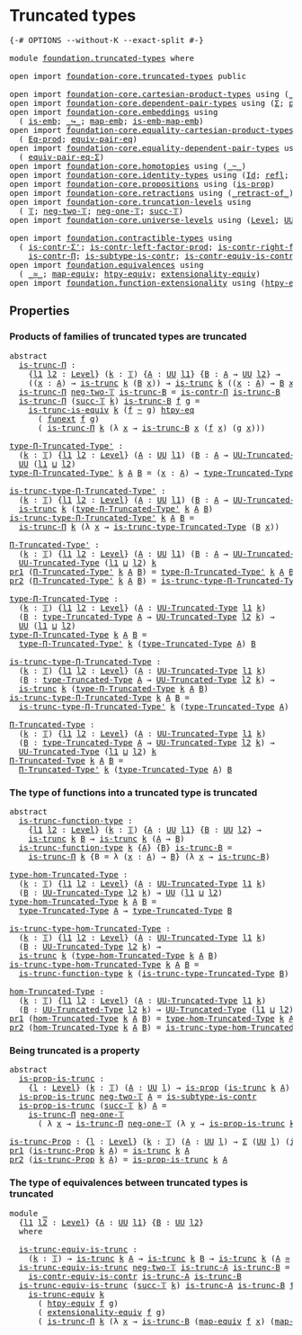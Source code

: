 # Truncated types

<pre class="Agda"><a id="28" class="Symbol">{-#</a> <a id="32" class="Keyword">OPTIONS</a> <a id="40" class="Pragma">--without-K</a> <a id="52" class="Pragma">--exact-split</a> <a id="66" class="Symbol">#-}</a>

<a id="71" class="Keyword">module</a> <a id="78" href="foundation.truncated-types.html" class="Module">foundation.truncated-types</a> <a id="105" class="Keyword">where</a>

<a id="112" class="Keyword">open</a> <a id="117" class="Keyword">import</a> <a id="124" href="foundation-core.truncated-types.html" class="Module">foundation-core.truncated-types</a> <a id="156" class="Keyword">public</a>

<a id="164" class="Keyword">open</a> <a id="169" class="Keyword">import</a> <a id="176" href="foundation-core.cartesian-product-types.html" class="Module">foundation-core.cartesian-product-types</a> <a id="216" class="Keyword">using</a> <a id="222" class="Symbol">(</a><a id="223" href="foundation-core.cartesian-product-types.html#577" class="Function Operator">_×_</a><a id="226" class="Symbol">)</a>
<a id="228" class="Keyword">open</a> <a id="233" class="Keyword">import</a> <a id="240" href="foundation-core.dependent-pair-types.html" class="Module">foundation-core.dependent-pair-types</a> <a id="277" class="Keyword">using</a> <a id="283" class="Symbol">(</a><a id="284" href="foundation-core.dependent-pair-types.html#502" class="Record">Σ</a><a id="285" class="Symbol">;</a> <a id="287" href="foundation-core.dependent-pair-types.html#575" class="InductiveConstructor">pair</a><a id="291" class="Symbol">;</a> <a id="293" href="foundation-core.dependent-pair-types.html#592" class="Field">pr1</a><a id="296" class="Symbol">;</a> <a id="298" href="foundation-core.dependent-pair-types.html#604" class="Field">pr2</a><a id="301" class="Symbol">)</a>
<a id="303" class="Keyword">open</a> <a id="308" class="Keyword">import</a> <a id="315" href="foundation-core.embeddings.html" class="Module">foundation-core.embeddings</a> <a id="342" class="Keyword">using</a>
  <a id="350" class="Symbol">(</a> <a id="352" href="foundation-core.embeddings.html#980" class="Function">is-emb</a><a id="358" class="Symbol">;</a> <a id="360" href="foundation-core.embeddings.html#1062" class="Function Operator">_↪_</a><a id="363" class="Symbol">;</a> <a id="365" href="foundation-core.embeddings.html#1205" class="Function">map-emb</a><a id="372" class="Symbol">;</a> <a id="374" href="foundation-core.embeddings.html#1252" class="Function">is-emb-map-emb</a><a id="388" class="Symbol">)</a>
<a id="390" class="Keyword">open</a> <a id="395" class="Keyword">import</a> <a id="402" href="foundation-core.equality-cartesian-product-types.html" class="Module">foundation-core.equality-cartesian-product-types</a> <a id="451" class="Keyword">using</a>
  <a id="459" class="Symbol">(</a> <a id="461" href="foundation-core.equality-cartesian-product-types.html#954" class="Function">Eq-prod</a><a id="468" class="Symbol">;</a> <a id="470" href="foundation-core.equality-cartesian-product-types.html#2322" class="Function">equiv-pair-eq</a><a id="483" class="Symbol">)</a>
<a id="485" class="Keyword">open</a> <a id="490" class="Keyword">import</a> <a id="497" href="foundation-core.equality-dependent-pair-types.html" class="Module">foundation-core.equality-dependent-pair-types</a> <a id="543" class="Keyword">using</a>
  <a id="551" class="Symbol">(</a> <a id="553" href="foundation-core.equality-dependent-pair-types.html#2412" class="Function">equiv-pair-eq-Σ</a><a id="568" class="Symbol">)</a>
<a id="570" class="Keyword">open</a> <a id="575" class="Keyword">import</a> <a id="582" href="foundation-core.homotopies.html" class="Module">foundation-core.homotopies</a> <a id="609" class="Keyword">using</a> <a id="615" class="Symbol">(</a><a id="616" href="foundation-core.homotopies.html#467" class="Function Operator">_~_</a><a id="619" class="Symbol">)</a>
<a id="621" class="Keyword">open</a> <a id="626" class="Keyword">import</a> <a id="633" href="foundation-core.identity-types.html" class="Module">foundation-core.identity-types</a> <a id="664" class="Keyword">using</a> <a id="670" class="Symbol">(</a><a id="671" href="foundation-core.identity-types.html#641" class="Datatype">Id</a><a id="673" class="Symbol">;</a> <a id="675" href="foundation-core.identity-types.html#694" class="InductiveConstructor">refl</a><a id="679" class="Symbol">;</a> <a id="681" href="foundation-core.identity-types.html#2853" class="Function">ap</a><a id="683" class="Symbol">;</a> <a id="685" href="foundation-core.identity-types.html#4584" class="Function">tr</a><a id="687" class="Symbol">)</a>
<a id="689" class="Keyword">open</a> <a id="694" class="Keyword">import</a> <a id="701" href="foundation-core.propositions.html" class="Module">foundation-core.propositions</a> <a id="730" class="Keyword">using</a> <a id="736" class="Symbol">(</a><a id="737" href="foundation-core.propositions.html#1246" class="Function">is-prop</a><a id="744" class="Symbol">)</a>
<a id="746" class="Keyword">open</a> <a id="751" class="Keyword">import</a> <a id="758" href="foundation-core.retractions.html" class="Module">foundation-core.retractions</a> <a id="786" class="Keyword">using</a> <a id="792" class="Symbol">(</a><a id="793" href="foundation-core.retractions.html#670" class="Function Operator">_retract-of_</a><a id="805" class="Symbol">)</a>
<a id="807" class="Keyword">open</a> <a id="812" class="Keyword">import</a> <a id="819" href="foundation-core.truncation-levels.html" class="Module">foundation-core.truncation-levels</a> <a id="853" class="Keyword">using</a>
  <a id="861" class="Symbol">(</a> <a id="863" href="foundation-core.truncation-levels.html#382" class="Datatype">𝕋</a><a id="864" class="Symbol">;</a> <a id="866" href="foundation-core.truncation-levels.html#403" class="InductiveConstructor">neg-two-𝕋</a><a id="875" class="Symbol">;</a> <a id="877" href="foundation-core.truncation-levels.html#435" class="Function">neg-one-𝕋</a><a id="886" class="Symbol">;</a> <a id="888" href="foundation-core.truncation-levels.html#419" class="InductiveConstructor">succ-𝕋</a><a id="894" class="Symbol">)</a>
<a id="896" class="Keyword">open</a> <a id="901" class="Keyword">import</a> <a id="908" href="foundation-core.universe-levels.html" class="Module">foundation-core.universe-levels</a> <a id="940" class="Keyword">using</a> <a id="946" class="Symbol">(</a><a id="947" href="Agda.Primitive.html#597" class="Postulate">Level</a><a id="952" class="Symbol">;</a> <a id="954" href="foundation-core.universe-levels.html#222" class="Primitive">UU</a><a id="956" class="Symbol">;</a> <a id="958" href="Agda.Primitive.html#810" class="Primitive Operator">_⊔_</a><a id="961" class="Symbol">)</a>

<a id="964" class="Keyword">open</a> <a id="969" class="Keyword">import</a> <a id="976" href="foundation.contractible-types.html" class="Module">foundation.contractible-types</a> <a id="1006" class="Keyword">using</a>
  <a id="1014" class="Symbol">(</a> <a id="1016" href="foundation-core.contractible-types.html#5794" class="Function">is-contr-Σ&#39;</a><a id="1027" class="Symbol">;</a> <a id="1029" href="foundation-core.contractible-types.html#4717" class="Function">is-contr-left-factor-prod</a><a id="1054" class="Symbol">;</a> <a id="1056" href="foundation-core.contractible-types.html#5065" class="Function">is-contr-right-factor-prod</a><a id="1082" class="Symbol">;</a>
    <a id="1088" href="foundation.contractible-types.html#1218" class="Function">is-contr-Π</a><a id="1098" class="Symbol">;</a> <a id="1100" href="foundation.contractible-types.html#2528" class="Function">is-subtype-is-contr</a><a id="1119" class="Symbol">;</a> <a id="1121" href="foundation.contractible-types.html#1681" class="Function">is-contr-equiv-is-contr</a><a id="1144" class="Symbol">)</a>
<a id="1146" class="Keyword">open</a> <a id="1151" class="Keyword">import</a> <a id="1158" href="foundation.equivalences.html" class="Module">foundation.equivalences</a> <a id="1182" class="Keyword">using</a>
  <a id="1190" class="Symbol">(</a> <a id="1192" href="foundation-core.equivalences.html#1607" class="Function Operator">_≃_</a><a id="1195" class="Symbol">;</a> <a id="1197" href="foundation-core.equivalences.html#1807" class="Function">map-equiv</a><a id="1206" class="Symbol">;</a> <a id="1208" href="foundation.equivalences.html#14020" class="Function">htpy-equiv</a><a id="1218" class="Symbol">;</a> <a id="1220" href="foundation.equivalences.html#14116" class="Function">extensionality-equiv</a><a id="1240" class="Symbol">)</a>
<a id="1242" class="Keyword">open</a> <a id="1247" class="Keyword">import</a> <a id="1254" href="foundation.function-extensionality.html" class="Module">foundation.function-extensionality</a> <a id="1289" class="Keyword">using</a> <a id="1295" class="Symbol">(</a><a id="1296" href="foundation.function-extensionality.html#946" class="Function">htpy-eq</a><a id="1303" class="Symbol">;</a> <a id="1305" href="foundation.function-extensionality.html#1240" class="Postulate">funext</a><a id="1311" class="Symbol">)</a>
</pre>
## Properties

### Products of families of truncated types are truncated

<pre class="Agda"><a id="1400" class="Keyword">abstract</a>
  <a id="is-trunc-Π"></a><a id="1411" href="foundation.truncated-types.html#1411" class="Function">is-trunc-Π</a> <a id="1422" class="Symbol">:</a>
    <a id="1428" class="Symbol">{</a><a id="1429" href="foundation.truncated-types.html#1429" class="Bound">l1</a> <a id="1432" href="foundation.truncated-types.html#1432" class="Bound">l2</a> <a id="1435" class="Symbol">:</a> <a id="1437" href="Agda.Primitive.html#597" class="Postulate">Level</a><a id="1442" class="Symbol">}</a> <a id="1444" class="Symbol">(</a><a id="1445" href="foundation.truncated-types.html#1445" class="Bound">k</a> <a id="1447" class="Symbol">:</a> <a id="1449" href="foundation-core.truncation-levels.html#382" class="Datatype">𝕋</a><a id="1450" class="Symbol">)</a> <a id="1452" class="Symbol">{</a><a id="1453" href="foundation.truncated-types.html#1453" class="Bound">A</a> <a id="1455" class="Symbol">:</a> <a id="1457" href="foundation-core.universe-levels.html#222" class="Primitive">UU</a> <a id="1460" href="foundation.truncated-types.html#1429" class="Bound">l1</a><a id="1462" class="Symbol">}</a> <a id="1464" class="Symbol">{</a><a id="1465" href="foundation.truncated-types.html#1465" class="Bound">B</a> <a id="1467" class="Symbol">:</a> <a id="1469" href="foundation.truncated-types.html#1453" class="Bound">A</a> <a id="1471" class="Symbol">→</a> <a id="1473" href="foundation-core.universe-levels.html#222" class="Primitive">UU</a> <a id="1476" href="foundation.truncated-types.html#1432" class="Bound">l2</a><a id="1478" class="Symbol">}</a> <a id="1480" class="Symbol">→</a>
    <a id="1486" class="Symbol">((</a><a id="1488" href="foundation.truncated-types.html#1488" class="Bound">x</a> <a id="1490" class="Symbol">:</a> <a id="1492" href="foundation.truncated-types.html#1453" class="Bound">A</a><a id="1493" class="Symbol">)</a> <a id="1495" class="Symbol">→</a> <a id="1497" href="foundation-core.truncated-types.html#1466" class="Function">is-trunc</a> <a id="1506" href="foundation.truncated-types.html#1445" class="Bound">k</a> <a id="1508" class="Symbol">(</a><a id="1509" href="foundation.truncated-types.html#1465" class="Bound">B</a> <a id="1511" href="foundation.truncated-types.html#1488" class="Bound">x</a><a id="1512" class="Symbol">))</a> <a id="1515" class="Symbol">→</a> <a id="1517" href="foundation-core.truncated-types.html#1466" class="Function">is-trunc</a> <a id="1526" href="foundation.truncated-types.html#1445" class="Bound">k</a> <a id="1528" class="Symbol">((</a><a id="1530" href="foundation.truncated-types.html#1530" class="Bound">x</a> <a id="1532" class="Symbol">:</a> <a id="1534" href="foundation.truncated-types.html#1453" class="Bound">A</a><a id="1535" class="Symbol">)</a> <a id="1537" class="Symbol">→</a> <a id="1539" href="foundation.truncated-types.html#1465" class="Bound">B</a> <a id="1541" href="foundation.truncated-types.html#1530" class="Bound">x</a><a id="1542" class="Symbol">)</a>
  <a id="1546" href="foundation.truncated-types.html#1411" class="Function">is-trunc-Π</a> <a id="1557" href="foundation-core.truncation-levels.html#403" class="InductiveConstructor">neg-two-𝕋</a> <a id="1567" href="foundation.truncated-types.html#1567" class="Bound">is-trunc-B</a> <a id="1578" class="Symbol">=</a> <a id="1580" href="foundation.contractible-types.html#1218" class="Function">is-contr-Π</a> <a id="1591" href="foundation.truncated-types.html#1567" class="Bound">is-trunc-B</a>
  <a id="1604" href="foundation.truncated-types.html#1411" class="Function">is-trunc-Π</a> <a id="1615" class="Symbol">(</a><a id="1616" href="foundation-core.truncation-levels.html#419" class="InductiveConstructor">succ-𝕋</a> <a id="1623" href="foundation.truncated-types.html#1623" class="Bound">k</a><a id="1624" class="Symbol">)</a> <a id="1626" href="foundation.truncated-types.html#1626" class="Bound">is-trunc-B</a> <a id="1637" href="foundation.truncated-types.html#1637" class="Bound">f</a> <a id="1639" href="foundation.truncated-types.html#1639" class="Bound">g</a> <a id="1641" class="Symbol">=</a>
    <a id="1647" href="foundation-core.truncated-types.html#3918" class="Function">is-trunc-is-equiv</a> <a id="1665" href="foundation.truncated-types.html#1623" class="Bound">k</a> <a id="1667" class="Symbol">(</a><a id="1668" href="foundation.truncated-types.html#1637" class="Bound">f</a> <a id="1670" href="foundation-core.homotopies.html#467" class="Function Operator">~</a> <a id="1672" href="foundation.truncated-types.html#1639" class="Bound">g</a><a id="1673" class="Symbol">)</a> <a id="1675" href="foundation.function-extensionality.html#946" class="Function">htpy-eq</a>
      <a id="1689" class="Symbol">(</a> <a id="1691" href="foundation.function-extensionality.html#1240" class="Postulate">funext</a> <a id="1698" href="foundation.truncated-types.html#1637" class="Bound">f</a> <a id="1700" href="foundation.truncated-types.html#1639" class="Bound">g</a><a id="1701" class="Symbol">)</a>
      <a id="1709" class="Symbol">(</a> <a id="1711" href="foundation.truncated-types.html#1411" class="Function">is-trunc-Π</a> <a id="1722" href="foundation.truncated-types.html#1623" class="Bound">k</a> <a id="1724" class="Symbol">(λ</a> <a id="1727" href="foundation.truncated-types.html#1727" class="Bound">x</a> <a id="1729" class="Symbol">→</a> <a id="1731" href="foundation.truncated-types.html#1626" class="Bound">is-trunc-B</a> <a id="1742" href="foundation.truncated-types.html#1727" class="Bound">x</a> <a id="1744" class="Symbol">(</a><a id="1745" href="foundation.truncated-types.html#1637" class="Bound">f</a> <a id="1747" href="foundation.truncated-types.html#1727" class="Bound">x</a><a id="1748" class="Symbol">)</a> <a id="1750" class="Symbol">(</a><a id="1751" href="foundation.truncated-types.html#1639" class="Bound">g</a> <a id="1753" href="foundation.truncated-types.html#1727" class="Bound">x</a><a id="1754" class="Symbol">)))</a>

<a id="type-Π-Truncated-Type&#39;"></a><a id="1759" href="foundation.truncated-types.html#1759" class="Function">type-Π-Truncated-Type&#39;</a> <a id="1782" class="Symbol">:</a>
  <a id="1786" class="Symbol">(</a><a id="1787" href="foundation.truncated-types.html#1787" class="Bound">k</a> <a id="1789" class="Symbol">:</a> <a id="1791" href="foundation-core.truncation-levels.html#382" class="Datatype">𝕋</a><a id="1792" class="Symbol">)</a> <a id="1794" class="Symbol">{</a><a id="1795" href="foundation.truncated-types.html#1795" class="Bound">l1</a> <a id="1798" href="foundation.truncated-types.html#1798" class="Bound">l2</a> <a id="1801" class="Symbol">:</a> <a id="1803" href="Agda.Primitive.html#597" class="Postulate">Level</a><a id="1808" class="Symbol">}</a> <a id="1810" class="Symbol">(</a><a id="1811" href="foundation.truncated-types.html#1811" class="Bound">A</a> <a id="1813" class="Symbol">:</a> <a id="1815" href="foundation-core.universe-levels.html#222" class="Primitive">UU</a> <a id="1818" href="foundation.truncated-types.html#1795" class="Bound">l1</a><a id="1820" class="Symbol">)</a> <a id="1822" class="Symbol">(</a><a id="1823" href="foundation.truncated-types.html#1823" class="Bound">B</a> <a id="1825" class="Symbol">:</a> <a id="1827" href="foundation.truncated-types.html#1811" class="Bound">A</a> <a id="1829" class="Symbol">→</a> <a id="1831" href="foundation-core.truncated-types.html#1651" class="Function">UU-Truncated-Type</a> <a id="1849" href="foundation.truncated-types.html#1798" class="Bound">l2</a> <a id="1852" href="foundation.truncated-types.html#1787" class="Bound">k</a><a id="1853" class="Symbol">)</a> <a id="1855" class="Symbol">→</a>
  <a id="1859" href="foundation-core.universe-levels.html#222" class="Primitive">UU</a> <a id="1862" class="Symbol">(</a><a id="1863" href="foundation.truncated-types.html#1795" class="Bound">l1</a> <a id="1866" href="Agda.Primitive.html#810" class="Primitive Operator">⊔</a> <a id="1868" href="foundation.truncated-types.html#1798" class="Bound">l2</a><a id="1870" class="Symbol">)</a>
<a id="1872" href="foundation.truncated-types.html#1759" class="Function">type-Π-Truncated-Type&#39;</a> <a id="1895" href="foundation.truncated-types.html#1895" class="Bound">k</a> <a id="1897" href="foundation.truncated-types.html#1897" class="Bound">A</a> <a id="1899" href="foundation.truncated-types.html#1899" class="Bound">B</a> <a id="1901" class="Symbol">=</a> <a id="1903" class="Symbol">(</a><a id="1904" href="foundation.truncated-types.html#1904" class="Bound">x</a> <a id="1906" class="Symbol">:</a> <a id="1908" href="foundation.truncated-types.html#1897" class="Bound">A</a><a id="1909" class="Symbol">)</a> <a id="1911" class="Symbol">→</a> <a id="1913" href="foundation-core.truncated-types.html#1792" class="Function">type-Truncated-Type</a> <a id="1933" class="Symbol">(</a><a id="1934" href="foundation.truncated-types.html#1899" class="Bound">B</a> <a id="1936" href="foundation.truncated-types.html#1904" class="Bound">x</a><a id="1937" class="Symbol">)</a>

<a id="is-trunc-type-Π-Truncated-Type&#39;"></a><a id="1940" href="foundation.truncated-types.html#1940" class="Function">is-trunc-type-Π-Truncated-Type&#39;</a> <a id="1972" class="Symbol">:</a>
  <a id="1976" class="Symbol">(</a><a id="1977" href="foundation.truncated-types.html#1977" class="Bound">k</a> <a id="1979" class="Symbol">:</a> <a id="1981" href="foundation-core.truncation-levels.html#382" class="Datatype">𝕋</a><a id="1982" class="Symbol">)</a> <a id="1984" class="Symbol">{</a><a id="1985" href="foundation.truncated-types.html#1985" class="Bound">l1</a> <a id="1988" href="foundation.truncated-types.html#1988" class="Bound">l2</a> <a id="1991" class="Symbol">:</a> <a id="1993" href="Agda.Primitive.html#597" class="Postulate">Level</a><a id="1998" class="Symbol">}</a> <a id="2000" class="Symbol">(</a><a id="2001" href="foundation.truncated-types.html#2001" class="Bound">A</a> <a id="2003" class="Symbol">:</a> <a id="2005" href="foundation-core.universe-levels.html#222" class="Primitive">UU</a> <a id="2008" href="foundation.truncated-types.html#1985" class="Bound">l1</a><a id="2010" class="Symbol">)</a> <a id="2012" class="Symbol">(</a><a id="2013" href="foundation.truncated-types.html#2013" class="Bound">B</a> <a id="2015" class="Symbol">:</a> <a id="2017" href="foundation.truncated-types.html#2001" class="Bound">A</a> <a id="2019" class="Symbol">→</a> <a id="2021" href="foundation-core.truncated-types.html#1651" class="Function">UU-Truncated-Type</a> <a id="2039" href="foundation.truncated-types.html#1988" class="Bound">l2</a> <a id="2042" href="foundation.truncated-types.html#1977" class="Bound">k</a><a id="2043" class="Symbol">)</a> <a id="2045" class="Symbol">→</a>
  <a id="2049" href="foundation-core.truncated-types.html#1466" class="Function">is-trunc</a> <a id="2058" href="foundation.truncated-types.html#1977" class="Bound">k</a> <a id="2060" class="Symbol">(</a><a id="2061" href="foundation.truncated-types.html#1759" class="Function">type-Π-Truncated-Type&#39;</a> <a id="2084" href="foundation.truncated-types.html#1977" class="Bound">k</a> <a id="2086" href="foundation.truncated-types.html#2001" class="Bound">A</a> <a id="2088" href="foundation.truncated-types.html#2013" class="Bound">B</a><a id="2089" class="Symbol">)</a>
<a id="2091" href="foundation.truncated-types.html#1940" class="Function">is-trunc-type-Π-Truncated-Type&#39;</a> <a id="2123" href="foundation.truncated-types.html#2123" class="Bound">k</a> <a id="2125" href="foundation.truncated-types.html#2125" class="Bound">A</a> <a id="2127" href="foundation.truncated-types.html#2127" class="Bound">B</a> <a id="2129" class="Symbol">=</a>
  <a id="2133" href="foundation.truncated-types.html#1411" class="Function">is-trunc-Π</a> <a id="2144" href="foundation.truncated-types.html#2123" class="Bound">k</a> <a id="2146" class="Symbol">(λ</a> <a id="2149" href="foundation.truncated-types.html#2149" class="Bound">x</a> <a id="2151" class="Symbol">→</a> <a id="2153" href="foundation-core.truncated-types.html#1887" class="Function">is-trunc-type-Truncated-Type</a> <a id="2182" class="Symbol">(</a><a id="2183" href="foundation.truncated-types.html#2127" class="Bound">B</a> <a id="2185" href="foundation.truncated-types.html#2149" class="Bound">x</a><a id="2186" class="Symbol">))</a>

<a id="Π-Truncated-Type&#39;"></a><a id="2190" href="foundation.truncated-types.html#2190" class="Function">Π-Truncated-Type&#39;</a> <a id="2208" class="Symbol">:</a>
  <a id="2212" class="Symbol">(</a><a id="2213" href="foundation.truncated-types.html#2213" class="Bound">k</a> <a id="2215" class="Symbol">:</a> <a id="2217" href="foundation-core.truncation-levels.html#382" class="Datatype">𝕋</a><a id="2218" class="Symbol">)</a> <a id="2220" class="Symbol">{</a><a id="2221" href="foundation.truncated-types.html#2221" class="Bound">l1</a> <a id="2224" href="foundation.truncated-types.html#2224" class="Bound">l2</a> <a id="2227" class="Symbol">:</a> <a id="2229" href="Agda.Primitive.html#597" class="Postulate">Level</a><a id="2234" class="Symbol">}</a> <a id="2236" class="Symbol">(</a><a id="2237" href="foundation.truncated-types.html#2237" class="Bound">A</a> <a id="2239" class="Symbol">:</a> <a id="2241" href="foundation-core.universe-levels.html#222" class="Primitive">UU</a> <a id="2244" href="foundation.truncated-types.html#2221" class="Bound">l1</a><a id="2246" class="Symbol">)</a> <a id="2248" class="Symbol">(</a><a id="2249" href="foundation.truncated-types.html#2249" class="Bound">B</a> <a id="2251" class="Symbol">:</a> <a id="2253" href="foundation.truncated-types.html#2237" class="Bound">A</a> <a id="2255" class="Symbol">→</a> <a id="2257" href="foundation-core.truncated-types.html#1651" class="Function">UU-Truncated-Type</a> <a id="2275" href="foundation.truncated-types.html#2224" class="Bound">l2</a> <a id="2278" href="foundation.truncated-types.html#2213" class="Bound">k</a><a id="2279" class="Symbol">)</a> <a id="2281" class="Symbol">→</a>
  <a id="2285" href="foundation-core.truncated-types.html#1651" class="Function">UU-Truncated-Type</a> <a id="2303" class="Symbol">(</a><a id="2304" href="foundation.truncated-types.html#2221" class="Bound">l1</a> <a id="2307" href="Agda.Primitive.html#810" class="Primitive Operator">⊔</a> <a id="2309" href="foundation.truncated-types.html#2224" class="Bound">l2</a><a id="2311" class="Symbol">)</a> <a id="2313" href="foundation.truncated-types.html#2213" class="Bound">k</a>
<a id="2315" href="foundation-core.dependent-pair-types.html#592" class="Field">pr1</a> <a id="2319" class="Symbol">(</a><a id="2320" href="foundation.truncated-types.html#2190" class="Function">Π-Truncated-Type&#39;</a> <a id="2338" href="foundation.truncated-types.html#2338" class="Bound">k</a> <a id="2340" href="foundation.truncated-types.html#2340" class="Bound">A</a> <a id="2342" href="foundation.truncated-types.html#2342" class="Bound">B</a><a id="2343" class="Symbol">)</a> <a id="2345" class="Symbol">=</a> <a id="2347" href="foundation.truncated-types.html#1759" class="Function">type-Π-Truncated-Type&#39;</a> <a id="2370" href="foundation.truncated-types.html#2338" class="Bound">k</a> <a id="2372" href="foundation.truncated-types.html#2340" class="Bound">A</a> <a id="2374" href="foundation.truncated-types.html#2342" class="Bound">B</a>
<a id="2376" href="foundation-core.dependent-pair-types.html#604" class="Field">pr2</a> <a id="2380" class="Symbol">(</a><a id="2381" href="foundation.truncated-types.html#2190" class="Function">Π-Truncated-Type&#39;</a> <a id="2399" href="foundation.truncated-types.html#2399" class="Bound">k</a> <a id="2401" href="foundation.truncated-types.html#2401" class="Bound">A</a> <a id="2403" href="foundation.truncated-types.html#2403" class="Bound">B</a><a id="2404" class="Symbol">)</a> <a id="2406" class="Symbol">=</a> <a id="2408" href="foundation.truncated-types.html#1940" class="Function">is-trunc-type-Π-Truncated-Type&#39;</a> <a id="2440" href="foundation.truncated-types.html#2399" class="Bound">k</a> <a id="2442" href="foundation.truncated-types.html#2401" class="Bound">A</a> <a id="2444" href="foundation.truncated-types.html#2403" class="Bound">B</a>

<a id="type-Π-Truncated-Type"></a><a id="2447" href="foundation.truncated-types.html#2447" class="Function">type-Π-Truncated-Type</a> <a id="2469" class="Symbol">:</a>
  <a id="2473" class="Symbol">(</a><a id="2474" href="foundation.truncated-types.html#2474" class="Bound">k</a> <a id="2476" class="Symbol">:</a> <a id="2478" href="foundation-core.truncation-levels.html#382" class="Datatype">𝕋</a><a id="2479" class="Symbol">)</a> <a id="2481" class="Symbol">{</a><a id="2482" href="foundation.truncated-types.html#2482" class="Bound">l1</a> <a id="2485" href="foundation.truncated-types.html#2485" class="Bound">l2</a> <a id="2488" class="Symbol">:</a> <a id="2490" href="Agda.Primitive.html#597" class="Postulate">Level</a><a id="2495" class="Symbol">}</a> <a id="2497" class="Symbol">(</a><a id="2498" href="foundation.truncated-types.html#2498" class="Bound">A</a> <a id="2500" class="Symbol">:</a> <a id="2502" href="foundation-core.truncated-types.html#1651" class="Function">UU-Truncated-Type</a> <a id="2520" href="foundation.truncated-types.html#2482" class="Bound">l1</a> <a id="2523" href="foundation.truncated-types.html#2474" class="Bound">k</a><a id="2524" class="Symbol">)</a>
  <a id="2528" class="Symbol">(</a><a id="2529" href="foundation.truncated-types.html#2529" class="Bound">B</a> <a id="2531" class="Symbol">:</a> <a id="2533" href="foundation-core.truncated-types.html#1792" class="Function">type-Truncated-Type</a> <a id="2553" href="foundation.truncated-types.html#2498" class="Bound">A</a> <a id="2555" class="Symbol">→</a> <a id="2557" href="foundation-core.truncated-types.html#1651" class="Function">UU-Truncated-Type</a> <a id="2575" href="foundation.truncated-types.html#2485" class="Bound">l2</a> <a id="2578" href="foundation.truncated-types.html#2474" class="Bound">k</a><a id="2579" class="Symbol">)</a> <a id="2581" class="Symbol">→</a>
  <a id="2585" href="foundation-core.universe-levels.html#222" class="Primitive">UU</a> <a id="2588" class="Symbol">(</a><a id="2589" href="foundation.truncated-types.html#2482" class="Bound">l1</a> <a id="2592" href="Agda.Primitive.html#810" class="Primitive Operator">⊔</a> <a id="2594" href="foundation.truncated-types.html#2485" class="Bound">l2</a><a id="2596" class="Symbol">)</a>
<a id="2598" href="foundation.truncated-types.html#2447" class="Function">type-Π-Truncated-Type</a> <a id="2620" href="foundation.truncated-types.html#2620" class="Bound">k</a> <a id="2622" href="foundation.truncated-types.html#2622" class="Bound">A</a> <a id="2624" href="foundation.truncated-types.html#2624" class="Bound">B</a> <a id="2626" class="Symbol">=</a>
  <a id="2630" href="foundation.truncated-types.html#1759" class="Function">type-Π-Truncated-Type&#39;</a> <a id="2653" href="foundation.truncated-types.html#2620" class="Bound">k</a> <a id="2655" class="Symbol">(</a><a id="2656" href="foundation-core.truncated-types.html#1792" class="Function">type-Truncated-Type</a> <a id="2676" href="foundation.truncated-types.html#2622" class="Bound">A</a><a id="2677" class="Symbol">)</a> <a id="2679" href="foundation.truncated-types.html#2624" class="Bound">B</a>

<a id="is-trunc-type-Π-Truncated-Type"></a><a id="2682" href="foundation.truncated-types.html#2682" class="Function">is-trunc-type-Π-Truncated-Type</a> <a id="2713" class="Symbol">:</a>
  <a id="2717" class="Symbol">(</a><a id="2718" href="foundation.truncated-types.html#2718" class="Bound">k</a> <a id="2720" class="Symbol">:</a> <a id="2722" href="foundation-core.truncation-levels.html#382" class="Datatype">𝕋</a><a id="2723" class="Symbol">)</a> <a id="2725" class="Symbol">{</a><a id="2726" href="foundation.truncated-types.html#2726" class="Bound">l1</a> <a id="2729" href="foundation.truncated-types.html#2729" class="Bound">l2</a> <a id="2732" class="Symbol">:</a> <a id="2734" href="Agda.Primitive.html#597" class="Postulate">Level</a><a id="2739" class="Symbol">}</a> <a id="2741" class="Symbol">(</a><a id="2742" href="foundation.truncated-types.html#2742" class="Bound">A</a> <a id="2744" class="Symbol">:</a> <a id="2746" href="foundation-core.truncated-types.html#1651" class="Function">UU-Truncated-Type</a> <a id="2764" href="foundation.truncated-types.html#2726" class="Bound">l1</a> <a id="2767" href="foundation.truncated-types.html#2718" class="Bound">k</a><a id="2768" class="Symbol">)</a>
  <a id="2772" class="Symbol">(</a><a id="2773" href="foundation.truncated-types.html#2773" class="Bound">B</a> <a id="2775" class="Symbol">:</a> <a id="2777" href="foundation-core.truncated-types.html#1792" class="Function">type-Truncated-Type</a> <a id="2797" href="foundation.truncated-types.html#2742" class="Bound">A</a> <a id="2799" class="Symbol">→</a> <a id="2801" href="foundation-core.truncated-types.html#1651" class="Function">UU-Truncated-Type</a> <a id="2819" href="foundation.truncated-types.html#2729" class="Bound">l2</a> <a id="2822" href="foundation.truncated-types.html#2718" class="Bound">k</a><a id="2823" class="Symbol">)</a> <a id="2825" class="Symbol">→</a>
  <a id="2829" href="foundation-core.truncated-types.html#1466" class="Function">is-trunc</a> <a id="2838" href="foundation.truncated-types.html#2718" class="Bound">k</a> <a id="2840" class="Symbol">(</a><a id="2841" href="foundation.truncated-types.html#2447" class="Function">type-Π-Truncated-Type</a> <a id="2863" href="foundation.truncated-types.html#2718" class="Bound">k</a> <a id="2865" href="foundation.truncated-types.html#2742" class="Bound">A</a> <a id="2867" href="foundation.truncated-types.html#2773" class="Bound">B</a><a id="2868" class="Symbol">)</a>
<a id="2870" href="foundation.truncated-types.html#2682" class="Function">is-trunc-type-Π-Truncated-Type</a> <a id="2901" href="foundation.truncated-types.html#2901" class="Bound">k</a> <a id="2903" href="foundation.truncated-types.html#2903" class="Bound">A</a> <a id="2905" href="foundation.truncated-types.html#2905" class="Bound">B</a> <a id="2907" class="Symbol">=</a>
  <a id="2911" href="foundation.truncated-types.html#1940" class="Function">is-trunc-type-Π-Truncated-Type&#39;</a> <a id="2943" href="foundation.truncated-types.html#2901" class="Bound">k</a> <a id="2945" class="Symbol">(</a><a id="2946" href="foundation-core.truncated-types.html#1792" class="Function">type-Truncated-Type</a> <a id="2966" href="foundation.truncated-types.html#2903" class="Bound">A</a><a id="2967" class="Symbol">)</a> <a id="2969" href="foundation.truncated-types.html#2905" class="Bound">B</a>

<a id="Π-Truncated-Type"></a><a id="2972" href="foundation.truncated-types.html#2972" class="Function">Π-Truncated-Type</a> <a id="2989" class="Symbol">:</a>
  <a id="2993" class="Symbol">(</a><a id="2994" href="foundation.truncated-types.html#2994" class="Bound">k</a> <a id="2996" class="Symbol">:</a> <a id="2998" href="foundation-core.truncation-levels.html#382" class="Datatype">𝕋</a><a id="2999" class="Symbol">)</a> <a id="3001" class="Symbol">{</a><a id="3002" href="foundation.truncated-types.html#3002" class="Bound">l1</a> <a id="3005" href="foundation.truncated-types.html#3005" class="Bound">l2</a> <a id="3008" class="Symbol">:</a> <a id="3010" href="Agda.Primitive.html#597" class="Postulate">Level</a><a id="3015" class="Symbol">}</a> <a id="3017" class="Symbol">(</a><a id="3018" href="foundation.truncated-types.html#3018" class="Bound">A</a> <a id="3020" class="Symbol">:</a> <a id="3022" href="foundation-core.truncated-types.html#1651" class="Function">UU-Truncated-Type</a> <a id="3040" href="foundation.truncated-types.html#3002" class="Bound">l1</a> <a id="3043" href="foundation.truncated-types.html#2994" class="Bound">k</a><a id="3044" class="Symbol">)</a>
  <a id="3048" class="Symbol">(</a><a id="3049" href="foundation.truncated-types.html#3049" class="Bound">B</a> <a id="3051" class="Symbol">:</a> <a id="3053" href="foundation-core.truncated-types.html#1792" class="Function">type-Truncated-Type</a> <a id="3073" href="foundation.truncated-types.html#3018" class="Bound">A</a> <a id="3075" class="Symbol">→</a> <a id="3077" href="foundation-core.truncated-types.html#1651" class="Function">UU-Truncated-Type</a> <a id="3095" href="foundation.truncated-types.html#3005" class="Bound">l2</a> <a id="3098" href="foundation.truncated-types.html#2994" class="Bound">k</a><a id="3099" class="Symbol">)</a> <a id="3101" class="Symbol">→</a>
  <a id="3105" href="foundation-core.truncated-types.html#1651" class="Function">UU-Truncated-Type</a> <a id="3123" class="Symbol">(</a><a id="3124" href="foundation.truncated-types.html#3002" class="Bound">l1</a> <a id="3127" href="Agda.Primitive.html#810" class="Primitive Operator">⊔</a> <a id="3129" href="foundation.truncated-types.html#3005" class="Bound">l2</a><a id="3131" class="Symbol">)</a> <a id="3133" href="foundation.truncated-types.html#2994" class="Bound">k</a>
<a id="3135" href="foundation.truncated-types.html#2972" class="Function">Π-Truncated-Type</a> <a id="3152" href="foundation.truncated-types.html#3152" class="Bound">k</a> <a id="3154" href="foundation.truncated-types.html#3154" class="Bound">A</a> <a id="3156" href="foundation.truncated-types.html#3156" class="Bound">B</a> <a id="3158" class="Symbol">=</a>
  <a id="3162" href="foundation.truncated-types.html#2190" class="Function">Π-Truncated-Type&#39;</a> <a id="3180" href="foundation.truncated-types.html#3152" class="Bound">k</a> <a id="3182" class="Symbol">(</a><a id="3183" href="foundation-core.truncated-types.html#1792" class="Function">type-Truncated-Type</a> <a id="3203" href="foundation.truncated-types.html#3154" class="Bound">A</a><a id="3204" class="Symbol">)</a> <a id="3206" href="foundation.truncated-types.html#3156" class="Bound">B</a>
</pre>
### The type of functions into a truncated type is truncated

<pre class="Agda"><a id="3283" class="Keyword">abstract</a>
  <a id="is-trunc-function-type"></a><a id="3294" href="foundation.truncated-types.html#3294" class="Function">is-trunc-function-type</a> <a id="3317" class="Symbol">:</a>
    <a id="3323" class="Symbol">{</a><a id="3324" href="foundation.truncated-types.html#3324" class="Bound">l1</a> <a id="3327" href="foundation.truncated-types.html#3327" class="Bound">l2</a> <a id="3330" class="Symbol">:</a> <a id="3332" href="Agda.Primitive.html#597" class="Postulate">Level</a><a id="3337" class="Symbol">}</a> <a id="3339" class="Symbol">(</a><a id="3340" href="foundation.truncated-types.html#3340" class="Bound">k</a> <a id="3342" class="Symbol">:</a> <a id="3344" href="foundation-core.truncation-levels.html#382" class="Datatype">𝕋</a><a id="3345" class="Symbol">)</a> <a id="3347" class="Symbol">{</a><a id="3348" href="foundation.truncated-types.html#3348" class="Bound">A</a> <a id="3350" class="Symbol">:</a> <a id="3352" href="foundation-core.universe-levels.html#222" class="Primitive">UU</a> <a id="3355" href="foundation.truncated-types.html#3324" class="Bound">l1</a><a id="3357" class="Symbol">}</a> <a id="3359" class="Symbol">{</a><a id="3360" href="foundation.truncated-types.html#3360" class="Bound">B</a> <a id="3362" class="Symbol">:</a> <a id="3364" href="foundation-core.universe-levels.html#222" class="Primitive">UU</a> <a id="3367" href="foundation.truncated-types.html#3327" class="Bound">l2</a><a id="3369" class="Symbol">}</a> <a id="3371" class="Symbol">→</a>
    <a id="3377" href="foundation-core.truncated-types.html#1466" class="Function">is-trunc</a> <a id="3386" href="foundation.truncated-types.html#3340" class="Bound">k</a> <a id="3388" href="foundation.truncated-types.html#3360" class="Bound">B</a> <a id="3390" class="Symbol">→</a> <a id="3392" href="foundation-core.truncated-types.html#1466" class="Function">is-trunc</a> <a id="3401" href="foundation.truncated-types.html#3340" class="Bound">k</a> <a id="3403" class="Symbol">(</a><a id="3404" href="foundation.truncated-types.html#3348" class="Bound">A</a> <a id="3406" class="Symbol">→</a> <a id="3408" href="foundation.truncated-types.html#3360" class="Bound">B</a><a id="3409" class="Symbol">)</a>
  <a id="3413" href="foundation.truncated-types.html#3294" class="Function">is-trunc-function-type</a> <a id="3436" href="foundation.truncated-types.html#3436" class="Bound">k</a> <a id="3438" class="Symbol">{</a><a id="3439" href="foundation.truncated-types.html#3439" class="Bound">A</a><a id="3440" class="Symbol">}</a> <a id="3442" class="Symbol">{</a><a id="3443" href="foundation.truncated-types.html#3443" class="Bound">B</a><a id="3444" class="Symbol">}</a> <a id="3446" href="foundation.truncated-types.html#3446" class="Bound">is-trunc-B</a> <a id="3457" class="Symbol">=</a>
    <a id="3463" href="foundation.truncated-types.html#1411" class="Function">is-trunc-Π</a> <a id="3474" href="foundation.truncated-types.html#3436" class="Bound">k</a> <a id="3476" class="Symbol">{</a><a id="3477" class="Argument">B</a> <a id="3479" class="Symbol">=</a> <a id="3481" class="Symbol">λ</a> <a id="3483" class="Symbol">(</a><a id="3484" href="foundation.truncated-types.html#3484" class="Bound">x</a> <a id="3486" class="Symbol">:</a> <a id="3488" href="foundation.truncated-types.html#3439" class="Bound">A</a><a id="3489" class="Symbol">)</a> <a id="3491" class="Symbol">→</a> <a id="3493" href="foundation.truncated-types.html#3443" class="Bound">B</a><a id="3494" class="Symbol">}</a> <a id="3496" class="Symbol">(λ</a> <a id="3499" href="foundation.truncated-types.html#3499" class="Bound">x</a> <a id="3501" class="Symbol">→</a> <a id="3503" href="foundation.truncated-types.html#3446" class="Bound">is-trunc-B</a><a id="3513" class="Symbol">)</a>

<a id="type-hom-Truncated-Type"></a><a id="3516" href="foundation.truncated-types.html#3516" class="Function">type-hom-Truncated-Type</a> <a id="3540" class="Symbol">:</a>
  <a id="3544" class="Symbol">(</a><a id="3545" href="foundation.truncated-types.html#3545" class="Bound">k</a> <a id="3547" class="Symbol">:</a> <a id="3549" href="foundation-core.truncation-levels.html#382" class="Datatype">𝕋</a><a id="3550" class="Symbol">)</a> <a id="3552" class="Symbol">{</a><a id="3553" href="foundation.truncated-types.html#3553" class="Bound">l1</a> <a id="3556" href="foundation.truncated-types.html#3556" class="Bound">l2</a> <a id="3559" class="Symbol">:</a> <a id="3561" href="Agda.Primitive.html#597" class="Postulate">Level</a><a id="3566" class="Symbol">}</a> <a id="3568" class="Symbol">(</a><a id="3569" href="foundation.truncated-types.html#3569" class="Bound">A</a> <a id="3571" class="Symbol">:</a> <a id="3573" href="foundation-core.truncated-types.html#1651" class="Function">UU-Truncated-Type</a> <a id="3591" href="foundation.truncated-types.html#3553" class="Bound">l1</a> <a id="3594" href="foundation.truncated-types.html#3545" class="Bound">k</a><a id="3595" class="Symbol">)</a>
  <a id="3599" class="Symbol">(</a><a id="3600" href="foundation.truncated-types.html#3600" class="Bound">B</a> <a id="3602" class="Symbol">:</a> <a id="3604" href="foundation-core.truncated-types.html#1651" class="Function">UU-Truncated-Type</a> <a id="3622" href="foundation.truncated-types.html#3556" class="Bound">l2</a> <a id="3625" href="foundation.truncated-types.html#3545" class="Bound">k</a><a id="3626" class="Symbol">)</a> <a id="3628" class="Symbol">→</a> <a id="3630" href="foundation-core.universe-levels.html#222" class="Primitive">UU</a> <a id="3633" class="Symbol">(</a><a id="3634" href="foundation.truncated-types.html#3553" class="Bound">l1</a> <a id="3637" href="Agda.Primitive.html#810" class="Primitive Operator">⊔</a> <a id="3639" href="foundation.truncated-types.html#3556" class="Bound">l2</a><a id="3641" class="Symbol">)</a>
<a id="3643" href="foundation.truncated-types.html#3516" class="Function">type-hom-Truncated-Type</a> <a id="3667" href="foundation.truncated-types.html#3667" class="Bound">k</a> <a id="3669" href="foundation.truncated-types.html#3669" class="Bound">A</a> <a id="3671" href="foundation.truncated-types.html#3671" class="Bound">B</a> <a id="3673" class="Symbol">=</a>
  <a id="3677" href="foundation-core.truncated-types.html#1792" class="Function">type-Truncated-Type</a> <a id="3697" href="foundation.truncated-types.html#3669" class="Bound">A</a> <a id="3699" class="Symbol">→</a> <a id="3701" href="foundation-core.truncated-types.html#1792" class="Function">type-Truncated-Type</a> <a id="3721" href="foundation.truncated-types.html#3671" class="Bound">B</a>

<a id="is-trunc-type-hom-Truncated-Type"></a><a id="3724" href="foundation.truncated-types.html#3724" class="Function">is-trunc-type-hom-Truncated-Type</a> <a id="3757" class="Symbol">:</a>
  <a id="3761" class="Symbol">(</a><a id="3762" href="foundation.truncated-types.html#3762" class="Bound">k</a> <a id="3764" class="Symbol">:</a> <a id="3766" href="foundation-core.truncation-levels.html#382" class="Datatype">𝕋</a><a id="3767" class="Symbol">)</a> <a id="3769" class="Symbol">{</a><a id="3770" href="foundation.truncated-types.html#3770" class="Bound">l1</a> <a id="3773" href="foundation.truncated-types.html#3773" class="Bound">l2</a> <a id="3776" class="Symbol">:</a> <a id="3778" href="Agda.Primitive.html#597" class="Postulate">Level</a><a id="3783" class="Symbol">}</a> <a id="3785" class="Symbol">(</a><a id="3786" href="foundation.truncated-types.html#3786" class="Bound">A</a> <a id="3788" class="Symbol">:</a> <a id="3790" href="foundation-core.truncated-types.html#1651" class="Function">UU-Truncated-Type</a> <a id="3808" href="foundation.truncated-types.html#3770" class="Bound">l1</a> <a id="3811" href="foundation.truncated-types.html#3762" class="Bound">k</a><a id="3812" class="Symbol">)</a>
  <a id="3816" class="Symbol">(</a><a id="3817" href="foundation.truncated-types.html#3817" class="Bound">B</a> <a id="3819" class="Symbol">:</a> <a id="3821" href="foundation-core.truncated-types.html#1651" class="Function">UU-Truncated-Type</a> <a id="3839" href="foundation.truncated-types.html#3773" class="Bound">l2</a> <a id="3842" href="foundation.truncated-types.html#3762" class="Bound">k</a><a id="3843" class="Symbol">)</a> <a id="3845" class="Symbol">→</a>
  <a id="3849" href="foundation-core.truncated-types.html#1466" class="Function">is-trunc</a> <a id="3858" href="foundation.truncated-types.html#3762" class="Bound">k</a> <a id="3860" class="Symbol">(</a><a id="3861" href="foundation.truncated-types.html#3516" class="Function">type-hom-Truncated-Type</a> <a id="3885" href="foundation.truncated-types.html#3762" class="Bound">k</a> <a id="3887" href="foundation.truncated-types.html#3786" class="Bound">A</a> <a id="3889" href="foundation.truncated-types.html#3817" class="Bound">B</a><a id="3890" class="Symbol">)</a>
<a id="3892" href="foundation.truncated-types.html#3724" class="Function">is-trunc-type-hom-Truncated-Type</a> <a id="3925" href="foundation.truncated-types.html#3925" class="Bound">k</a> <a id="3927" href="foundation.truncated-types.html#3927" class="Bound">A</a> <a id="3929" href="foundation.truncated-types.html#3929" class="Bound">B</a> <a id="3931" class="Symbol">=</a>
  <a id="3935" href="foundation.truncated-types.html#3294" class="Function">is-trunc-function-type</a> <a id="3958" href="foundation.truncated-types.html#3925" class="Bound">k</a> <a id="3960" class="Symbol">(</a><a id="3961" href="foundation-core.truncated-types.html#1887" class="Function">is-trunc-type-Truncated-Type</a> <a id="3990" href="foundation.truncated-types.html#3929" class="Bound">B</a><a id="3991" class="Symbol">)</a>

<a id="hom-Truncated-Type"></a><a id="3994" href="foundation.truncated-types.html#3994" class="Function">hom-Truncated-Type</a> <a id="4013" class="Symbol">:</a>
  <a id="4017" class="Symbol">(</a><a id="4018" href="foundation.truncated-types.html#4018" class="Bound">k</a> <a id="4020" class="Symbol">:</a> <a id="4022" href="foundation-core.truncation-levels.html#382" class="Datatype">𝕋</a><a id="4023" class="Symbol">)</a> <a id="4025" class="Symbol">{</a><a id="4026" href="foundation.truncated-types.html#4026" class="Bound">l1</a> <a id="4029" href="foundation.truncated-types.html#4029" class="Bound">l2</a> <a id="4032" class="Symbol">:</a> <a id="4034" href="Agda.Primitive.html#597" class="Postulate">Level</a><a id="4039" class="Symbol">}</a> <a id="4041" class="Symbol">(</a><a id="4042" href="foundation.truncated-types.html#4042" class="Bound">A</a> <a id="4044" class="Symbol">:</a> <a id="4046" href="foundation-core.truncated-types.html#1651" class="Function">UU-Truncated-Type</a> <a id="4064" href="foundation.truncated-types.html#4026" class="Bound">l1</a> <a id="4067" href="foundation.truncated-types.html#4018" class="Bound">k</a><a id="4068" class="Symbol">)</a>
  <a id="4072" class="Symbol">(</a><a id="4073" href="foundation.truncated-types.html#4073" class="Bound">B</a> <a id="4075" class="Symbol">:</a> <a id="4077" href="foundation-core.truncated-types.html#1651" class="Function">UU-Truncated-Type</a> <a id="4095" href="foundation.truncated-types.html#4029" class="Bound">l2</a> <a id="4098" href="foundation.truncated-types.html#4018" class="Bound">k</a><a id="4099" class="Symbol">)</a> <a id="4101" class="Symbol">→</a> <a id="4103" href="foundation-core.truncated-types.html#1651" class="Function">UU-Truncated-Type</a> <a id="4121" class="Symbol">(</a><a id="4122" href="foundation.truncated-types.html#4026" class="Bound">l1</a> <a id="4125" href="Agda.Primitive.html#810" class="Primitive Operator">⊔</a> <a id="4127" href="foundation.truncated-types.html#4029" class="Bound">l2</a><a id="4129" class="Symbol">)</a> <a id="4131" href="foundation.truncated-types.html#4018" class="Bound">k</a>
<a id="4133" href="foundation-core.dependent-pair-types.html#592" class="Field">pr1</a> <a id="4137" class="Symbol">(</a><a id="4138" href="foundation.truncated-types.html#3994" class="Function">hom-Truncated-Type</a> <a id="4157" href="foundation.truncated-types.html#4157" class="Bound">k</a> <a id="4159" href="foundation.truncated-types.html#4159" class="Bound">A</a> <a id="4161" href="foundation.truncated-types.html#4161" class="Bound">B</a><a id="4162" class="Symbol">)</a> <a id="4164" class="Symbol">=</a> <a id="4166" href="foundation.truncated-types.html#3516" class="Function">type-hom-Truncated-Type</a> <a id="4190" href="foundation.truncated-types.html#4157" class="Bound">k</a> <a id="4192" href="foundation.truncated-types.html#4159" class="Bound">A</a> <a id="4194" href="foundation.truncated-types.html#4161" class="Bound">B</a>
<a id="4196" href="foundation-core.dependent-pair-types.html#604" class="Field">pr2</a> <a id="4200" class="Symbol">(</a><a id="4201" href="foundation.truncated-types.html#3994" class="Function">hom-Truncated-Type</a> <a id="4220" href="foundation.truncated-types.html#4220" class="Bound">k</a> <a id="4222" href="foundation.truncated-types.html#4222" class="Bound">A</a> <a id="4224" href="foundation.truncated-types.html#4224" class="Bound">B</a><a id="4225" class="Symbol">)</a> <a id="4227" class="Symbol">=</a> <a id="4229" href="foundation.truncated-types.html#3724" class="Function">is-trunc-type-hom-Truncated-Type</a> <a id="4262" href="foundation.truncated-types.html#4220" class="Bound">k</a> <a id="4264" href="foundation.truncated-types.html#4222" class="Bound">A</a> <a id="4266" href="foundation.truncated-types.html#4224" class="Bound">B</a>
</pre>
### Being truncated is a property

<pre class="Agda"><a id="4316" class="Keyword">abstract</a>
  <a id="is-prop-is-trunc"></a><a id="4327" href="foundation.truncated-types.html#4327" class="Function">is-prop-is-trunc</a> <a id="4344" class="Symbol">:</a>
    <a id="4350" class="Symbol">{</a><a id="4351" href="foundation.truncated-types.html#4351" class="Bound">l</a> <a id="4353" class="Symbol">:</a> <a id="4355" href="Agda.Primitive.html#597" class="Postulate">Level</a><a id="4360" class="Symbol">}</a> <a id="4362" class="Symbol">(</a><a id="4363" href="foundation.truncated-types.html#4363" class="Bound">k</a> <a id="4365" class="Symbol">:</a> <a id="4367" href="foundation-core.truncation-levels.html#382" class="Datatype">𝕋</a><a id="4368" class="Symbol">)</a> <a id="4370" class="Symbol">(</a><a id="4371" href="foundation.truncated-types.html#4371" class="Bound">A</a> <a id="4373" class="Symbol">:</a> <a id="4375" href="foundation-core.universe-levels.html#222" class="Primitive">UU</a> <a id="4378" href="foundation.truncated-types.html#4351" class="Bound">l</a><a id="4379" class="Symbol">)</a> <a id="4381" class="Symbol">→</a> <a id="4383" href="foundation-core.propositions.html#1246" class="Function">is-prop</a> <a id="4391" class="Symbol">(</a><a id="4392" href="foundation-core.truncated-types.html#1466" class="Function">is-trunc</a> <a id="4401" href="foundation.truncated-types.html#4363" class="Bound">k</a> <a id="4403" href="foundation.truncated-types.html#4371" class="Bound">A</a><a id="4404" class="Symbol">)</a>
  <a id="4408" href="foundation.truncated-types.html#4327" class="Function">is-prop-is-trunc</a> <a id="4425" href="foundation-core.truncation-levels.html#403" class="InductiveConstructor">neg-two-𝕋</a> <a id="4435" href="foundation.truncated-types.html#4435" class="Bound">A</a> <a id="4437" class="Symbol">=</a> <a id="4439" href="foundation.contractible-types.html#2528" class="Function">is-subtype-is-contr</a>
  <a id="4461" href="foundation.truncated-types.html#4327" class="Function">is-prop-is-trunc</a> <a id="4478" class="Symbol">(</a><a id="4479" href="foundation-core.truncation-levels.html#419" class="InductiveConstructor">succ-𝕋</a> <a id="4486" href="foundation.truncated-types.html#4486" class="Bound">k</a><a id="4487" class="Symbol">)</a> <a id="4489" href="foundation.truncated-types.html#4489" class="Bound">A</a> <a id="4491" class="Symbol">=</a>
    <a id="4497" href="foundation.truncated-types.html#1411" class="Function">is-trunc-Π</a> <a id="4508" href="foundation-core.truncation-levels.html#435" class="Function">neg-one-𝕋</a>
      <a id="4524" class="Symbol">(</a> <a id="4526" class="Symbol">λ</a> <a id="4528" href="foundation.truncated-types.html#4528" class="Bound">x</a> <a id="4530" class="Symbol">→</a> <a id="4532" href="foundation.truncated-types.html#1411" class="Function">is-trunc-Π</a> <a id="4543" href="foundation-core.truncation-levels.html#435" class="Function">neg-one-𝕋</a> <a id="4553" class="Symbol">(λ</a> <a id="4556" href="foundation.truncated-types.html#4556" class="Bound">y</a> <a id="4558" class="Symbol">→</a> <a id="4560" href="foundation.truncated-types.html#4327" class="Function">is-prop-is-trunc</a> <a id="4577" href="foundation.truncated-types.html#4486" class="Bound">k</a> <a id="4579" class="Symbol">(</a><a id="4580" href="foundation-core.identity-types.html#641" class="Datatype">Id</a> <a id="4583" href="foundation.truncated-types.html#4528" class="Bound">x</a> <a id="4585" href="foundation.truncated-types.html#4556" class="Bound">y</a><a id="4586" class="Symbol">)))</a>

<a id="is-trunc-Prop"></a><a id="4591" href="foundation.truncated-types.html#4591" class="Function">is-trunc-Prop</a> <a id="4605" class="Symbol">:</a> <a id="4607" class="Symbol">{</a><a id="4608" href="foundation.truncated-types.html#4608" class="Bound">l</a> <a id="4610" class="Symbol">:</a> <a id="4612" href="Agda.Primitive.html#597" class="Postulate">Level</a><a id="4617" class="Symbol">}</a> <a id="4619" class="Symbol">(</a><a id="4620" href="foundation.truncated-types.html#4620" class="Bound">k</a> <a id="4622" class="Symbol">:</a> <a id="4624" href="foundation-core.truncation-levels.html#382" class="Datatype">𝕋</a><a id="4625" class="Symbol">)</a> <a id="4627" class="Symbol">(</a><a id="4628" href="foundation.truncated-types.html#4628" class="Bound">A</a> <a id="4630" class="Symbol">:</a> <a id="4632" href="foundation-core.universe-levels.html#222" class="Primitive">UU</a> <a id="4635" href="foundation.truncated-types.html#4608" class="Bound">l</a><a id="4636" class="Symbol">)</a> <a id="4638" class="Symbol">→</a> <a id="4640" href="foundation-core.dependent-pair-types.html#502" class="Record">Σ</a> <a id="4642" class="Symbol">(</a><a id="4643" href="foundation-core.universe-levels.html#222" class="Primitive">UU</a> <a id="4646" href="foundation.truncated-types.html#4608" class="Bound">l</a><a id="4647" class="Symbol">)</a> <a id="4649" class="Symbol">(</a><a id="4650" href="foundation-core.truncated-types.html#1466" class="Function">is-trunc</a> <a id="4659" href="foundation-core.truncation-levels.html#435" class="Function">neg-one-𝕋</a><a id="4668" class="Symbol">)</a>
<a id="4670" href="foundation-core.dependent-pair-types.html#592" class="Field">pr1</a> <a id="4674" class="Symbol">(</a><a id="4675" href="foundation.truncated-types.html#4591" class="Function">is-trunc-Prop</a> <a id="4689" href="foundation.truncated-types.html#4689" class="Bound">k</a> <a id="4691" href="foundation.truncated-types.html#4691" class="Bound">A</a><a id="4692" class="Symbol">)</a> <a id="4694" class="Symbol">=</a> <a id="4696" href="foundation-core.truncated-types.html#1466" class="Function">is-trunc</a> <a id="4705" href="foundation.truncated-types.html#4689" class="Bound">k</a> <a id="4707" href="foundation.truncated-types.html#4691" class="Bound">A</a>
<a id="4709" href="foundation-core.dependent-pair-types.html#604" class="Field">pr2</a> <a id="4713" class="Symbol">(</a><a id="4714" href="foundation.truncated-types.html#4591" class="Function">is-trunc-Prop</a> <a id="4728" href="foundation.truncated-types.html#4728" class="Bound">k</a> <a id="4730" href="foundation.truncated-types.html#4730" class="Bound">A</a><a id="4731" class="Symbol">)</a> <a id="4733" class="Symbol">=</a> <a id="4735" href="foundation.truncated-types.html#4327" class="Function">is-prop-is-trunc</a> <a id="4752" href="foundation.truncated-types.html#4728" class="Bound">k</a> <a id="4754" href="foundation.truncated-types.html#4730" class="Bound">A</a>
</pre>
### The type of equivalences between truncated types is truncated

<pre class="Agda"><a id="4836" class="Keyword">module</a> <a id="4843" href="foundation.truncated-types.html#4843" class="Module">_</a>
  <a id="4847" class="Symbol">{</a><a id="4848" href="foundation.truncated-types.html#4848" class="Bound">l1</a> <a id="4851" href="foundation.truncated-types.html#4851" class="Bound">l2</a> <a id="4854" class="Symbol">:</a> <a id="4856" href="Agda.Primitive.html#597" class="Postulate">Level</a><a id="4861" class="Symbol">}</a> <a id="4863" class="Symbol">{</a><a id="4864" href="foundation.truncated-types.html#4864" class="Bound">A</a> <a id="4866" class="Symbol">:</a> <a id="4868" href="foundation-core.universe-levels.html#222" class="Primitive">UU</a> <a id="4871" href="foundation.truncated-types.html#4848" class="Bound">l1</a><a id="4873" class="Symbol">}</a> <a id="4875" class="Symbol">{</a><a id="4876" href="foundation.truncated-types.html#4876" class="Bound">B</a> <a id="4878" class="Symbol">:</a> <a id="4880" href="foundation-core.universe-levels.html#222" class="Primitive">UU</a> <a id="4883" href="foundation.truncated-types.html#4851" class="Bound">l2</a><a id="4885" class="Symbol">}</a>
  <a id="4889" class="Keyword">where</a>

  <a id="4898" href="foundation.truncated-types.html#4898" class="Function">is-trunc-equiv-is-trunc</a> <a id="4922" class="Symbol">:</a>
    <a id="4928" class="Symbol">(</a><a id="4929" href="foundation.truncated-types.html#4929" class="Bound">k</a> <a id="4931" class="Symbol">:</a> <a id="4933" href="foundation-core.truncation-levels.html#382" class="Datatype">𝕋</a><a id="4934" class="Symbol">)</a> <a id="4936" class="Symbol">→</a> <a id="4938" href="foundation-core.truncated-types.html#1466" class="Function">is-trunc</a> <a id="4947" href="foundation.truncated-types.html#4929" class="Bound">k</a> <a id="4949" href="foundation.truncated-types.html#4864" class="Bound">A</a> <a id="4951" class="Symbol">→</a> <a id="4953" href="foundation-core.truncated-types.html#1466" class="Function">is-trunc</a> <a id="4962" href="foundation.truncated-types.html#4929" class="Bound">k</a> <a id="4964" href="foundation.truncated-types.html#4876" class="Bound">B</a> <a id="4966" class="Symbol">→</a> <a id="4968" href="foundation-core.truncated-types.html#1466" class="Function">is-trunc</a> <a id="4977" href="foundation.truncated-types.html#4929" class="Bound">k</a> <a id="4979" class="Symbol">(</a><a id="4980" href="foundation.truncated-types.html#4864" class="Bound">A</a> <a id="4982" href="foundation-core.equivalences.html#1607" class="Function Operator">≃</a> <a id="4984" href="foundation.truncated-types.html#4876" class="Bound">B</a><a id="4985" class="Symbol">)</a>
  <a id="4989" href="foundation.truncated-types.html#4898" class="Function">is-trunc-equiv-is-trunc</a> <a id="5013" href="foundation-core.truncation-levels.html#403" class="InductiveConstructor">neg-two-𝕋</a> <a id="5023" href="foundation.truncated-types.html#5023" class="Bound">is-trunc-A</a> <a id="5034" href="foundation.truncated-types.html#5034" class="Bound">is-trunc-B</a> <a id="5045" class="Symbol">=</a>
    <a id="5051" href="foundation.contractible-types.html#1681" class="Function">is-contr-equiv-is-contr</a> <a id="5075" href="foundation.truncated-types.html#5023" class="Bound">is-trunc-A</a> <a id="5086" href="foundation.truncated-types.html#5034" class="Bound">is-trunc-B</a>
  <a id="5099" href="foundation.truncated-types.html#4898" class="Function">is-trunc-equiv-is-trunc</a> <a id="5123" class="Symbol">(</a><a id="5124" href="foundation-core.truncation-levels.html#419" class="InductiveConstructor">succ-𝕋</a> <a id="5131" href="foundation.truncated-types.html#5131" class="Bound">k</a><a id="5132" class="Symbol">)</a> <a id="5134" href="foundation.truncated-types.html#5134" class="Bound">is-trunc-A</a> <a id="5145" href="foundation.truncated-types.html#5145" class="Bound">is-trunc-B</a> <a id="5156" href="foundation.truncated-types.html#5156" class="Bound">f</a> <a id="5158" href="foundation.truncated-types.html#5158" class="Bound">g</a> <a id="5160" class="Symbol">=</a>
    <a id="5166" href="foundation-core.truncated-types.html#4146" class="Function">is-trunc-equiv</a> <a id="5181" href="foundation.truncated-types.html#5131" class="Bound">k</a>
      <a id="5189" class="Symbol">(</a> <a id="5191" href="foundation.equivalences.html#14020" class="Function">htpy-equiv</a> <a id="5202" href="foundation.truncated-types.html#5156" class="Bound">f</a> <a id="5204" href="foundation.truncated-types.html#5158" class="Bound">g</a><a id="5205" class="Symbol">)</a>
      <a id="5213" class="Symbol">(</a> <a id="5215" href="foundation.equivalences.html#14116" class="Function">extensionality-equiv</a> <a id="5236" href="foundation.truncated-types.html#5156" class="Bound">f</a> <a id="5238" href="foundation.truncated-types.html#5158" class="Bound">g</a><a id="5239" class="Symbol">)</a>
      <a id="5247" class="Symbol">(</a> <a id="5249" href="foundation.truncated-types.html#1411" class="Function">is-trunc-Π</a> <a id="5260" href="foundation.truncated-types.html#5131" class="Bound">k</a> <a id="5262" class="Symbol">(λ</a> <a id="5265" href="foundation.truncated-types.html#5265" class="Bound">x</a> <a id="5267" class="Symbol">→</a> <a id="5269" href="foundation.truncated-types.html#5145" class="Bound">is-trunc-B</a> <a id="5280" class="Symbol">(</a><a id="5281" href="foundation-core.equivalences.html#1807" class="Function">map-equiv</a> <a id="5291" href="foundation.truncated-types.html#5156" class="Bound">f</a> <a id="5293" href="foundation.truncated-types.html#5265" class="Bound">x</a><a id="5294" class="Symbol">)</a> <a id="5296" class="Symbol">(</a><a id="5297" href="foundation-core.equivalences.html#1807" class="Function">map-equiv</a> <a id="5307" href="foundation.truncated-types.html#5158" class="Bound">g</a> <a id="5309" href="foundation.truncated-types.html#5265" class="Bound">x</a><a id="5310" class="Symbol">)))</a>
</pre>